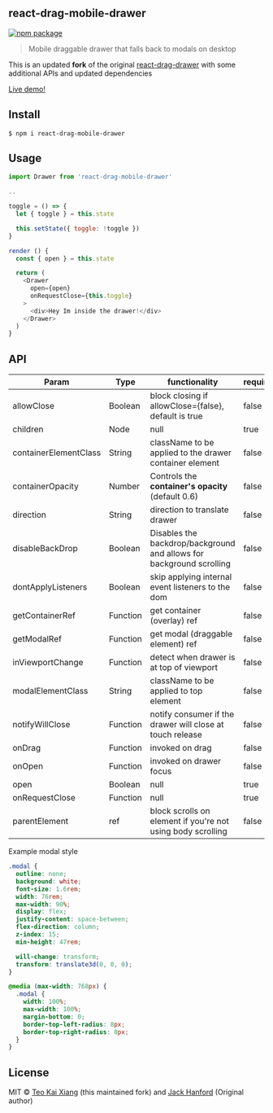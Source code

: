 ## react-drag-mobile-drawer

[![npm package][npm-badge]][npm]

> Mobile draggable drawer that falls back to modals on desktop

This is an updated **fork** of the original [react-drag-drawer](https://www.npmjs.com/package/react-drag-drawer) with some additional APIs and updated dependencies

[npm-badge]: https://img.shields.io/npm/v/react-drag-mobile-drawer.png?style=flat-square
[npm]: https://www.npmjs.org/package/react-drag-mobile-drawer

[Live demo!](https://drawer.parkaholic.sg)

## Install

```
$ npm i react-drag-mobile-drawer
```

## Usage

```js
import Drawer from 'react-drag-mobile-drawer'

..

toggle = () => {
  let { toggle } = this.state

  this.setState({ toggle: !toggle })
}

render () {
  const { open } = this.state

  return (
    <Drawer
      open={open}
      onRequestClose={this.toggle}
    >
      <div>Hey Im inside the drawer!</div>
    </Drawer>
  )
}
```

## API

| Param                 | Type     | functionality                                               | required |
| --------------------- | -------- | ----------------------------------------------------------- | -------- |
| allowClose            | Boolean  | block closing if allowClose={false}, default is true        | false    |
| children              | Node     | null                                                        | true     |
| containerElementClass | String   | className to be applied to the drawer container element     | false    |
| containerOpacity      | Number   | Controls the **container's opacity** (default 0.6)                      | false      |
| direction             | String   | direction to translate drawer                               | false    |
| disableBackDrop       | Boolean  | Disables the backdrop/background and allows for background scrolling   | false    |
| dontApplyListeners    | Boolean  | skip applying internal event listeners to the dom           | false    |
| getContainerRef       | Function | get container (overlay) ref                                 | false    |
| getModalRef           | Function | get modal (draggable element) ref                           | false    |
| inViewportChange      | Function | detect when drawer is at top of viewport                    | false    |
| modalElementClass     | String   | className to be applied to top <Drawer> element             | false    |
| notifyWillClose       | Function | notify consumer if the drawer will close at touch release   | false    |
| onDrag                | Function | invoked on drag                                             | false    |
| onOpen                | Function | invoked on drawer focus                                     | false    |
| open                  | Boolean  | null                                                        | true     |
| onRequestClose        | Function | null                                                        | true     |
| parentElement         | ref      | block scrolls on element if you're not using body scrolling | false    |

Example modal style

```css
.modal {
  outline: none;
  background: white;
  font-size: 1.6rem;
  width: 76rem;
  max-width: 90%;
  display: flex;
  justify-content: space-between;
  flex-direction: column;
  z-index: 15;
  min-height: 47rem;

  will-change: transform;
  transform: translate3d(0, 0, 0);
}

@media (max-width: 768px) {
  .modal {
    width: 100%;
    max-width: 100%;
    margin-bottom: 0;
    border-top-left-radius: 8px;
    border-top-right-radius: 8px;
  }
}
```

## License

MIT © [Teo Kai Xiang](https://github.com/Tkaixiang) (this maintained fork) and [Jack Hanford](http://jackhanford.com) (Original author)
